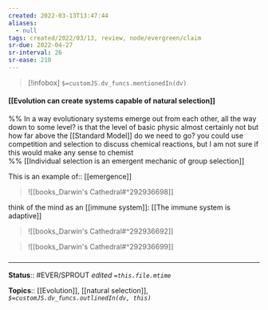 ```yaml
---
created: 2022-03-13T13:47:44 
aliases:
  - null
tags: created/2022/03/13, review, node/evergreen/claim
sr-due: 2022-04-27
sr-interval: 26
sr-ease: 210
---
```

> [!infobox]
`$=customJS.dv_funcs.mentionedIn(dv)`

#### [[Evolution can create systems capable of natural selection]] 

%% 
In a way evolutionary systems emerge out from each other, all the way down to some level? is that the level of basic physic almost certainly not but how far above the [[Standard Model]] do we need to go? you could use competition and selection to discuss chemical reactions, but I am not sure if this would make any sense to chemist  
%%
[[Individual selection is an emergent mechanic of group selection]]

This is an 
example of:: [[emergence]] 

> ![[books_Darwin's Cathedral#^292936698]]

think of the mind as an [[immune system]]: [[The immune system is adaptive]]

> ![[books_Darwin's Cathedral#^292936692]]

> ![[books_Darwin's Cathedral#^292936699]]

### <hr class="footnote"/>

**Status**:: #EVER/SPROUT
*edited `=this.file.mtime`*

**Topics**:: [[Evolution]], [[natural selection]], 
*`$=customJS.dv_funcs.outlinedIn(dv, this)`*
